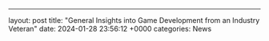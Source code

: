 ---
layout: post
title: "General Insights into Game Development from an Industry Veteran"
date:   2024-01-28 23:56:12 +0000
categories: News
